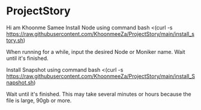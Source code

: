 # ProjectStory
Hi am Khoonme Samee
Install Node using command
bash <(curl -s https://raw.githubusercontent.com/KhoonmeeZa/ProjectStory/main/install_story.sh)

When running for a while, input the desired Node or Moniker name.
Wait until it's finished.

Install Snapshot using command
bash <(curl -s https://raw.githubusercontent.com/KhoonmeeZa/ProjectStory/main/install_Snapshot.sh)

Wait until it's finished. 
This may take several minutes or hours because the file is large, 90gb or more.











